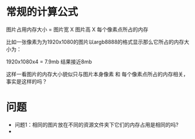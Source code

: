 # 常规的计算公式

图片占用内存大小 = 图片宽  X  图片高  X  每个像素点所占的内存

比如一张像素为为1920x1080的图片以argb8888的格式显示那么它所占的内存大小为：

1920x1080x4 = 7.9mb  结果接近8mb

这样一看图片的内存大小貌似只与图片本身像素 和 每个像素点所占的内存相关，事实是这样的吗？

# 问题

- 问题1：相同的图片放在不同的资源文件夹下它们的内存占用是相同的吗?
- 